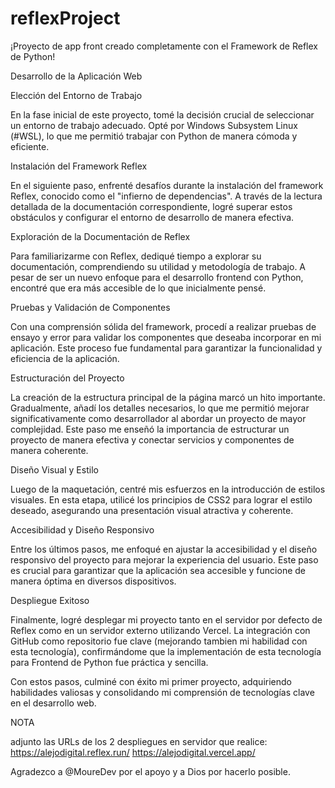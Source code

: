 # reflexProject
¡Proyecto de app front creado completamente con el Framework de Reflex de Python!



Desarrollo de la Aplicación Web


Elección del Entorno de Trabajo

En la fase inicial de este proyecto, tomé la decisión crucial de seleccionar un entorno de trabajo adecuado. Opté por Windows Subsystem Linux (#WSL), lo que me permitió trabajar con Python de manera cómoda y eficiente.

Instalación del Framework Reflex

En el siguiente paso, enfrenté desafíos durante la instalación del framework Reflex, conocido como el "infierno de dependencias". A través de la lectura detallada de la documentación correspondiente, logré superar estos obstáculos y configurar el entorno de desarrollo de manera efectiva.

Exploración de la Documentación de Reflex

Para familiarizarme con Reflex, dediqué tiempo a explorar su documentación, comprendiendo su utilidad y metodología de trabajo. A pesar de ser un nuevo enfoque para el desarrollo frontend con Python, encontré que era más accesible de lo que inicialmente pensé.

Pruebas y Validación de Componentes

Con una comprensión sólida del framework, procedí a realizar pruebas de ensayo y error para validar los componentes que deseaba incorporar en mi aplicación. Este proceso fue fundamental para garantizar la funcionalidad y eficiencia de la aplicación.

Estructuración del Proyecto

La creación de la estructura principal de la página marcó un hito importante. Gradualmente, añadí los detalles necesarios, lo que me permitió mejorar significativamente como desarrollador al abordar un proyecto de mayor complejidad. Este paso me enseñó la importancia de estructurar un proyecto de manera efectiva y conectar servicios y componentes de manera coherente.

Diseño Visual y Estilo

Luego de la maquetación, centré mis esfuerzos en la introducción de estilos visuales. En esta etapa, utilicé los principios de CSS2 para lograr el estilo deseado, asegurando una presentación visual atractiva y coherente.

Accesibilidad y Diseño Responsivo

Entre los últimos pasos, me enfoqué en ajustar la accesibilidad y el diseño responsivo del proyecto para mejorar la experiencia del usuario. Este paso es crucial para garantizar que la aplicación sea accesible y funcione de manera óptima en diversos dispositivos.

Despliegue Exitoso

Finalmente, logré desplegar mi proyecto tanto en el servidor por defecto de Reflex como en un servidor externo utilizando Vercel. La integración con GitHub como repositorio fue clave (mejorando tambien mi habilidad con esta tecnología), confirmándome que la implementación de esta tecnología para Frontend de Python fue práctica y sencilla.

Con estos pasos, culminé con éxito mi primer proyecto, adquiriendo habilidades valiosas y consolidando mi comprensión de tecnologías clave en el desarrollo web.

NOTA

adjunto las URLs de los 2 despliegues en servidor que realice:
https://alejodigital.reflex.run/
https://alejodigital.vercel.app/



Agradezco a @MoureDev por el apoyo y a Dios por hacerlo posible.
